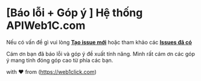 # [Báo lỗi + Góp ý ] Hệ thống APIWeb1C.com

Nếu có vấn đề gì vui lòng [**Tạo issue mới**](https://github.com/huuloc/apiweb1c-issues/issues/new/choose) hoặc tham khảo các [**Issues đã có**](https://github.com/huuloc/apiweb1c-issues/issues)

Cám ơn bạn đã báo lỗi và góp ý đề xuất tính năng. Mình rất cám ơn các góp ý mang tính đóng góp cao từ phía các bạn.


with ❤ from (https://web1click.com)
